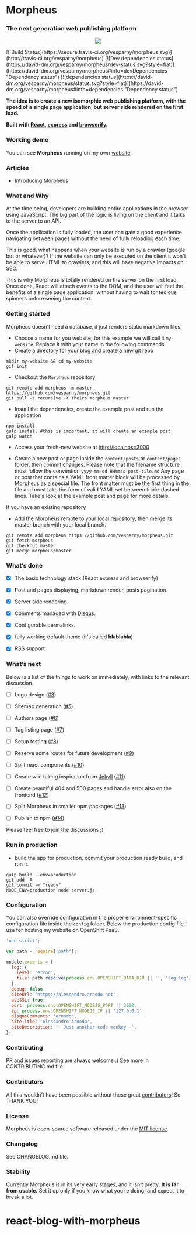 # Morpheus
### The next generation web publishing platform
<p align="center">
<img src="https://cloud.githubusercontent.com/assets/82070/5554757/28bfa2a8-8c73-11e4-9433-bb814bd2bf11.png"/>
</p>
[![Build Status](https://secure.travis-ci.org/vesparny/morpheus.svg)](http://travis-ci.org/vesparny/morpheus) [![Dev dependencies status](https://david-dm.org/vesparny/morpheus/dev-status.svg?style=flat)](https://david-dm.org/vesparny/morpheus#info=devDependencies "Dependency status") [![dependencies status](https://david-dm.org/vesparny/morpheus/status.svg?style=flat)](https://david-dm.org/vesparny/morpheus#info=dependencies "Dependency status")

**The idea is to create a new isomorphic web publishing platform, with the speed of a single page application, but server side rendered on the first load.**

**Built with [React](http://facebook.github.io/react/), [express](http://expressjs.com/) and [browserify](http://browserify.org/).**

### Working demo

You can see **Morpheus** running on my own [website](http://alessandro.arnodo.net).

### Articles

* [Introducing Morpheus](http://alessandro.arnodo.net/2015/01/07/introducing-morpheus)

### What and Why

At the time being, developers are building entire applications in the browser using JavaScript. The big part of the logic is living on the client and it talks to the server to an API.

Once the application is fully loaded, the user can gain a good experience navigating between pages without the need of fully reloading each time.

This is good, what happens when your website is run by a crawler (google bot or whatever)? If the website can only be executed on the client it won't be able to serve HTML to crawlers, and this will have negative impacts on SEO.

This is why Morpheus is totally rendered on the server on the first load. Once done, React will attach events to the DOM, and the user will feel the benefits of a single page application, without having to wait for tedious spinners before seeing the content.


### Getting started

Morpheus doesn't need a database, it just renders static markdown files.

* Choose a name for you website, for this example we will call it `my-website`. Replace it with your name in the following commands.
* Create a directory for your blog and create a new git repo

```shell
mkdir my-website && cd my-website
git init
```

* Checkout the `Morpheus` repository

```shell
git remote add morpheus -m master https://github.com/vesparny/morpheus.git
git pull -s recursive -X theirs morpheus master
```

* Install the dependencies, create the example post and run the application

```shell
npm install
gulp install #this is important, it will create an example post.
gulp watch
```

* Access your fresh-new website at [http://localhost:3000](http://localhost:3000)

* Create a new post or page inside the `content/posts` or `content/pages` folder, then commit changes.
Please note that the filename structure must follow the convention `yyyy-mm-dd HHmmss-post-tile.md`
Any page or post that contains a YAML front matter block will be processed by Morpheus as a special file. The front matter must be the first thing in the file and must take the form of valid YAML set between triple-dashed lines. Take a look at the example post and page for more details.

If you have an existing repository

* Add the Morpheus remote to your local repository, then merge its master branch with your local branch.


```shell
git remote add morpheus https://github.com/vesparny/morpheus.git
git fetch morpheus
git checkout master
git merge morpheus/master
```

### What’s done

- [x] The basic technology stack (React express and browserify)
- [x] Post and pages displaying, markdown render, posts pagination.
- [x] Server side rendering.
- [x] Comments managed with [Disqus](https://disqus.com/).
- [x] Configurable permalinks.
- [x] fully working default theme (it's called **blablabla**)
- [x] RSS support


### What’s next

Below is a list of the things to work on immediately, with links to the relevant discussion.

- [ ] Logo design ([#3](https://github.com/vesparny/morpheus/issues/3))
- [ ] Sitemap generation ([#5](https://github.com/vesparny/morpheus/issues/5))
- [ ] Authors page ([#6](https://github.com/vesparny/morpheus/issues/6))
- [ ] Tag listing page ([#7](https://github.com/vesparny/morpheus/issues/7))
- [ ] Setup testing ([#8](https://github.com/vesparny/morpheus/issues/8))
- [ ] Reserve some routes for future development ([#9](https://github.com/vesparny/morpheus/issues/9))
- [ ] Split react components ([#10](https://github.com/vesparny/morpheus/issues/10))
- [ ] Create wiki taking inspiration from [Jekyll](http://jekyllrb.com/docs/home/) ([#11](https://github.com/vesparny/morpheus/issues/11))
- [ ] Create beautiful 404 and 500 pages and handle error also on the frontend ([#12](https://github.com/vesparny/morpheus/issues/12))
- [ ] Split Morpheus in smaller npm packages ([#13](https://github.com/vesparny/morpheus/issues/13))
- [ ] Publish to npm ([#14](https://github.com/vesparny/morpheus/issues/14))


Please feel free to join the discussions ;)



### Run in production

* build the app for production, commit your production ready build, and run it.

```shell
gulp build --env=production
git add -A
git commit -m "ready"
NODE_ENV=production node server.js
```

### Configuration

You can also override configuration in the proper environment-specific configuration file inside the `config` folder.
Below the production config file I use for hosting my website on OpenShift PaaS.

```javascript
'use strict';

var path = require('path');

module.exports = {
  log: {
    level: 'error',
    file: path.resolve(process.env.OPENSHIFT_DATA_DIR || '', 'log.log'),
  },
  debug: false,
  siteUrl: 'https://alessandro.arnodo.net',
  useSSL: true,
  port: process.env.OPENSHIFT_NODEJS_PORT || 3000,
  ip: process.env.OPENSHIFT_NODEJS_IP || '127.0.0.1',
  disqusComments: 'arnodo',
  siteTitle: 'Alessandro Arnodo',
  siteDescription: '- Just another code monkey -',
};
```

### Contributing

PR and issues reporting are always welcome :) See more in CONTRIBUTING.md file.

### Contributors

All this wouldn't have been possible without these great [contributors](https://github.com/vesparny/morpheus/graphs/contributors)! So THANK YOU!

### License

Morpheus is open-source software released under the [MIT license](https://github.com/vesparny/morpheus/blob/master/LICENSE).

### Changelog

See CHANGELOG.md file.

### Stability

Currently Morpheus is in its very early stages, and it isn’t pretty. **It is far from usable.** Set it up only if you know what you’re doing, and expect it to break a lot.
# react-blog-with-morpheus
